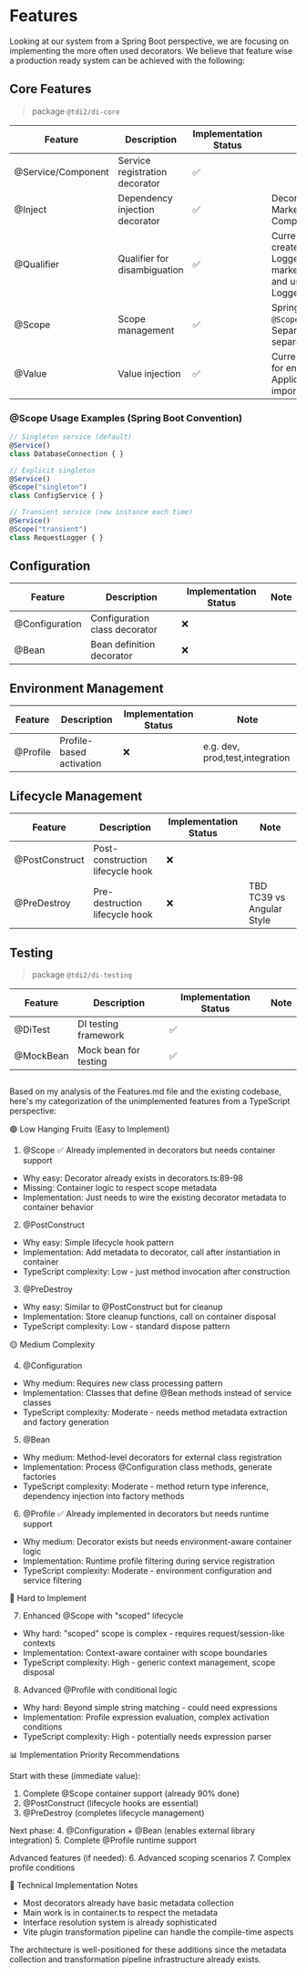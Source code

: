 # Features

Looking at our system from a Spring Boot perspective, we are focusing on implementing the more often used decorators.
We believe that feature wise a production ready system can be achieved with the following:

## Core Features

> package `@tdi2/di-core`

| Feature            | Description                    | Implementation Status | Note                                                                                                                                                      |
| ------------------ | ------------------------------ | --------------------- | --------------------------------------------------------------------------------------------------------------------------------------------------------- |
| @Service/Component | Service registration decorator | ✅                    |                                                                                                                                                           |
| @Inject            | Dependency injection decorator | ✅                    | Decorator for classes and Marker Interface for Functional Components                                                                                      |
| @Qualifier         | Qualifier for disambiguation   | ✅                    | Currently not planned. Instead create generic interface LoggerInterface\<T> with marker type Otel\|Console={} and use "implements LoggerInterface\<Otel>" |
| @Scope             | Scope management               | ✅                    | Spring Boot style: `@Service @Scope("singleton\|transient")`. Separate decorators follow separation of concerns                                         |
| @Value             | Value injection                | ✅                    | Currently not planned. Instead for env variables better create ApplicationConfig interface and import where necessary                                     |

### @Scope Usage Examples (Spring Boot Convention)

```typescript
// Singleton service (default)
@Service()
class DatabaseConnection { }

// Explicit singleton 
@Service()
@Scope("singleton")
class ConfigService { }

// Transient service (new instance each time)
@Service()
@Scope("transient") 
class RequestLogger { }
```

## Configuration

| Feature        | Description                   | Implementation Status | Note |
| -------------- | ----------------------------- | --------------------- | ---- |
| @Configuration | Configuration class decorator | ❌                    |      |
| @Bean          | Bean definition decorator     | ❌                    |      |

## Environment Management

| Feature  | Description              | Implementation Status | Note                            |
| -------- | ------------------------ | --------------------- | ------------------------------- |
| @Profile | Profile-based activation | ❌                    | e.g. dev, prod,test,integration |

## Lifecycle Management

| Feature        | Description                      | Implementation Status | Note |
| -------------- | -------------------------------- | --------------------- | ---- |
| @PostConstruct | Post-construction lifecycle hook | ❌                    |      |
| @PreDestroy    | Pre-destruction lifecycle hook   | ❌                    |    TBD  TC39 vs Angular Style |

## Testing

> package `@tdi2/di-testing`

| Feature   | Description           | Implementation Status | Note |
| --------- | --------------------- | --------------------- | ---- |
| @DiTest   | DI testing framework  | ✅                    |      |
| @MockBean | Mock bean for testing | ✅                    |      |

##

Based on my analysis of the Features.md file and the existing codebase, here's my categorization of the unimplemented features
from a TypeScript perspective:

🟢 Low Hanging Fruits (Easy to Implement)

1. @Scope ✅ Already implemented in decorators but needs container support

- Why easy: Decorator already exists in decorators.ts:89-98
- Missing: Container logic to respect scope metadata
- Implementation: Just needs to wire the existing decorator metadata to container behavior

2. @PostConstruct

- Why easy: Simple lifecycle hook pattern
- Implementation: Add metadata to decorator, call after instantiation in container
- TypeScript complexity: Low - just method invocation after construction

3. @PreDestroy

- Why easy: Similar to @PostConstruct but for cleanup
- Implementation: Store cleanup functions, call on container disposal
- TypeScript complexity: Low - standard dispose pattern

🟡 Medium Complexity

4. @Configuration

- Why medium: Requires new class processing pattern
- Implementation: Classes that define @Bean methods instead of service classes
- TypeScript complexity: Moderate - needs method metadata extraction and factory generation

5. @Bean

- Why medium: Method-level decorators for external class registration
- Implementation: Process @Configuration class methods, generate factories
- TypeScript complexity: Moderate - method return type inference, dependency injection into factory methods

6. @Profile ✅ Already implemented in decorators but needs runtime support

- Why medium: Decorator exists but needs environment-aware container logic
- Implementation: Runtime profile filtering during service registration
- TypeScript complexity: Moderate - environment configuration and service filtering

🔴 Hard to Implement

7. Enhanced @Scope with "scoped" lifecycle

- Why hard: "scoped" scope is complex - requires request/session-like contexts
- Implementation: Context-aware container with scope boundaries
- TypeScript complexity: High - generic context management, scope disposal

8. Advanced @Profile with conditional logic

- Why hard: Beyond simple string matching - could need expressions
- Implementation: Profile expression evaluation, complex activation conditions
- TypeScript complexity: High - potentially needs expression parser

📊 Implementation Priority Recommendations

Start with these (immediate value):

1. Complete @Scope container support (already 90% done)
2. @PostConstruct (lifecycle hooks are essential)
3. @PreDestroy (completes lifecycle management)

Next phase: 4. @Configuration + @Bean (enables external library integration) 5. Complete @Profile runtime support

Advanced features (if needed): 6. Advanced scoping scenarios 7. Complex profile conditions

🔧 Technical Implementation Notes

- Most decorators already have basic metadata collection
- Main work is in container.ts to respect the metadata
- Interface resolution system is already sophisticated
- Vite plugin transformation pipeline can handle the compile-time aspects

The architecture is well-positioned for these additions since the metadata collection and transformation pipeline
infrastructure already exists.
